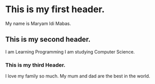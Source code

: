 # This is my first header.
My name is Maryam Idi Mabas.

## This is my second header.
 I am Learning Programming
 I am studying Computer Science.

 ### This is my third Header.
 I love my family so much.
 My mum and dad are the best in the world. 